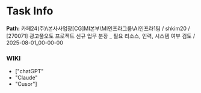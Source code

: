 # Task Info

**Path:** 카페24(주)\본사사업장\[CG]MI본부\MI인프라그룹\AI인프라1팀 / shkim20 / [270071] 광고풀오토 프로젝트 신규 업무 분장 _ 필요 리소스, 인력, 시스템 여부 검토 / 2025-08-01_00-00-00

### WIKI
- ["chatGPT"
- "Claude"
- "Cusor"]

